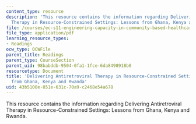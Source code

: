 ```yaml
---
content_type: resource
description: 'This resource contains the information regarding Delivering Antiretroviral
  Therapy in Resource-Constrained Settings: Lessons from Ghana, Kenya and Rwanda.'
file: /courses/ec-s11-engineering-capacity-in-community-based-healthcare-fall-2005/43b5100e851e631c70a9c2468e54a678_MITEC_S11F05_art_lessons_fh.pdf
file_type: application/pdf
learning_resource_types:
- Readings
ocw_type: OCWFile
parent_title: Readings
parent_type: CourseSection
parent_uid: 98babddb-9504-0fa1-1fce-6da8498918b0
resourcetype: Document
title: 'Delivering Antiretroviral Therapy in Resource-Constrained Settings: Lessons
  from Ghana, Kenya and Rwanda'
uid: 43b5100e-851e-631c-70a9-c2468e54a678
---
```

This resource contains the information regarding Delivering Antiretroviral Therapy in Resource-Constrained Settings: Lessons from Ghana, Kenya and Rwanda.

